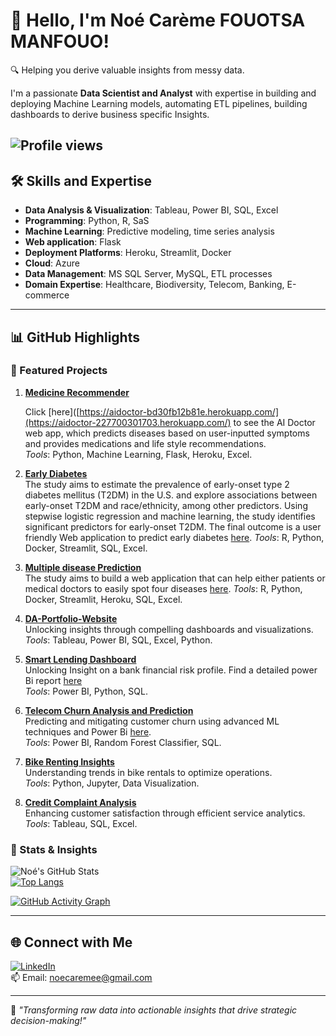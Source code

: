 # 👋 Hello, I'm Noé Carème FOUOTSA MANFOUO!  
🔍 Helping you derive valuable insights from messy data.  

I'm a passionate **Data Scientist and Analyst** with expertise in building and deploying Machine Learning models, automating ETL pipelines, building dashboards to derive business specific Insights.  

![Profile views](https://komarev.com/ghpvc/?username=noe2019&color=blue&style=flat-square)  
---

## 🛠️ Skills and Expertise
- **Data Analysis & Visualization**: Tableau, Power BI, SQL, Excel  
- **Programming**: Python, R, SaS  
- **Machine Learning**: Predictive modeling, time series analysis
- **Web application**: Flask
- **Deployment Platforms**: Heroku, Streamlit, Docker  
- **Cloud**: Azure
- **Data Management**: MS SQL Server, MySQL, ETL processes  
- **Domain Expertise**: Healthcare, Biodiversity, Telecom, Banking, E-commerce  

---

## 📊 GitHub Highlights

### 🚀 Featured Projects
1. **[Medicine Recommender](https://github.com/noe2019/Medecine-Recommender)**

   Click [here]([https://aidoctor-bd30fb12b81e.herokuapp.com/](https://aidoctor-227700301703.herokuapp.com/) to see the AI Doctor web app, which predicts diseases based on user-inputted symptoms and provides medications and life style recommendations.  
   *Tools*: Python, Machine Learning, Flask, Heroku, Excel.

3. **[Early Diabetes](https://github.com/noe2019/Early-Diabetes)**  
   The study aims to estimate the prevalence of early-onset type 2 diabetes mellitus (T2DM) in the U.S. and explore associations between early-onset T2DM and race/ethnicity, among other predictors. Using stepwise logistic regression and machine learning, the study identifies significant predictors for early-onset T2DM. The final outcome is a user friendly Web application to predict early diabetes [here](https://et2dmapp.streamlit.app/).
   *Tools*: R, Python, Docker, Streamlit, SQL, Excel.

4. **[Multiple disease Prediction](https://github.com/noe2019/Early-Diabetes)**  
   The study aims to build a web application that can help either patients or medical doctors to easily spot four diseases [here](https://multiple-disease-prediction-aws-app-6gyzynvubis3ibywjrxj5x.streamlit.app/).
   *Tools*: R, Python, Docker, Streamlit, Heroku, SQL, Excel.

1. **[DA-Portfolio-Website](https://github.com/noe2019/DA-Portfolio-Website)**  
   Unlocking insights through compelling dashboards and visualizations.  
   *Tools*: Tableau, Power BI, SQL, Excel, Python.
   
4. **[Smart Lending Dashboard](https://github.com/noe2019/Smart-Lending)**  
   Unlocking Insight on a bank financial risk profile. Find a detailed power Bi report [here](https://app.powerbi.com/view?r=eyJrIjoiZDA1YmZiNzMtZGY5NS00NTJiLTgxYmItNjUyOGVmYWMxZWFkIiwidCI6ImI1NWIwM2YzLTIyZmUtNDAyNi1hM2Y0LWQ2NTVjOThiNDAyMCJ9)  
   *Tools*: Power BI, Python, SQL.  

3. **[Telecom Churn Analysis and Prediction](https://github.com/noe2019/Telecom-Churn-Analysis-And-Prediction)**  
   Predicting and mitigating customer churn using advanced ML techniques and Power Bi [here](https://app.powerbi.com/view?r=eyJrIjoiYTQ4ODNhNTItMWVkZC00ZjQ1LTgzYjYtNDIwOWI0ZjZkOWIxIiwidCI6ImI1NWIwM2YzLTIyZmUtNDAyNi1hM2Y0LWQ2NTVjOThiNDAyMCJ9).  
   *Tools*: Power BI, Random Forest Classifier, SQL.  

4. **[Bike Renting Insights](https://github.com/noe2019/Bike-Renting-Insights)**  
   Understanding trends in bike rentals to optimize operations.  
   *Tools*: Python, Jupyter, Data Visualization.  

5. **[Credit Complaint Analysis](https://github.com/noe2019/Credit-Complaint-Analysis)**  
   Enhancing customer satisfaction through efficient service analytics.  
   *Tools*: Tableau, SQL, Excel.   

### 🧮 Stats & Insights
![Noé's GitHub Stats](https://github-readme-stats.vercel.app/api?username=noe2019&show_icons=true&theme=radical)  
[![Top Langs](https://github-readme-stats.vercel.app/api/top-langs/?username=noe2019&layout=compact)](https://github.com/noe2019?tab=repositories)

[![GitHub Activity Graph](https://github-readme-activity-graph.vercel.app/graph?username=noe2019&theme=radical)](https://github.com/noe2019)

---

## 🌐 Connect with Me
[![LinkedIn](https://img.shields.io/badge/-LinkedIn-0077B5?logo=linkedin&logoColor=white)](https://linkedin.com/in/noe-carème-fouotsa)  
📫 Email: noecaremee@gmail.com  

---

🎯 *"Transforming raw data into actionable insights that drive strategic decision-making!"*
